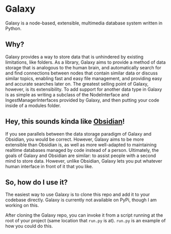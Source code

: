 # Galaxy
Galaxy is a node-based, extensible, multimedia database system written in Python. 

## Why? 

Galaxy provides a way to store data that is unhindered by existing limitations, like folders. 
As a library, Galaxy aims to provide a method of data storage that is analogous to the human brain, and automatically search for and find connections between nodes that contain similar data or discuss similar topics, enabling fast and easy file management, and providing easy and accurate searches later on. 
The greatest selling point of Galaxy, however, is its extensibility. To add support for another data type in Galaxy is as simple as writing a subclass of the NodeInterface and IngestManagerInterfaces provided by Galaxy, and then putting your code inside of a modules folder. 


## Hey, this sounds kinda like [Obsidian](https://obsidian.md)! 

If you see parallels between the data storage paradigm of Galaxy and Obsidian, you would be correct. However, Galaxy aims to be more extensible than Obsidian is, as well as more well-adapted to maintaining realtime databases managed by code instead of a person. 
Ultimately, the goals of Galaxy and Obsidian are similar: to assist people with a second mind to store data. However, unlike Obsidian, Galaxy lets you put whatever human interface in front of it that you like. 

## So, how do I use it? 

The easiest way to use Galaxy is to clone this repo and add it to your codebase directly. Galaxy is currently not available on PyPi, though I am working on this. 

After cloning the Galaxy repo, you can invoke it from a script running at the root of your project (same location that `run.py` is at). `run.py` is an example of how you could do this. 
